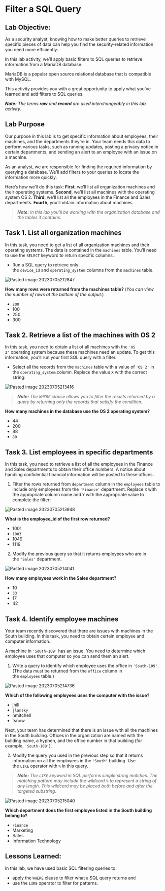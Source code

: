 # Filter a SQL Query

## Lab Objective:

As a security analyst, knowing how to make better queries to retrieve specific pieces of data can help you find the security-related information you need more efficiently.

In this lab activity, we’ll apply basic filters to SQL queries to retrieve information from a MariaDB database.

MariaDB is a popular open source relational database that is compatible with MySQL.

This activity provides you with a great opportunity to apply what you’ve learned and add filters to SQL queries.

_**Note:** The terms **row** and **record** are used interchangeably in this lab activity._

## Lab Purpose

Our purpose in this lab is to get specific information about employees, their machines, and the departments they’re in. Your team needs this data to perform various tasks, such as running updates, posting a privacy notice in certain departments, and sending an alert to an employee with an issue on a machine.

As an analyst, we are responsible for finding the required information by querying a database. We’ll add filters to your queries to locate the information more quickly.

Here’s how we’ll do this task: **First**, we’ll list all organization machines and their operating systems. **Second**, we’ll list all machines with the operating system OS 2. **Third**, we’ll list all the employees in the Finance and Sales departments. **Fourth**, you’ll obtain information about machines.


>_**Note:** In this lab you’ll be working with the organization database and the tables it contains._




## Task 1. List all organization machines

In this task, you need to get a list of all organization machines and their operating systems. The data is contained in the `machines` table. You’ll need to use the `SELECT` keyword to return specific columns.

- Run a SQL query to retrieve only the `device_id` and `operating_system` columns from the `machines` table.

![Pasted image 20230705212847](https://github.com/cosbey/SQL/assets/32424700/092f8ad6-60be-4ae8-8fb1-507ba42b27a5)

**How many rows were returned from the machines table?** (*You can view the number of rows at the bottom of the output*.)

- `200`
- 100
- 250
- 300


## Task 2. Retrieve a list of the machines with OS 2

In this task, you need to obtain a list of all machines with the `'OS 2'` operating system because these machines need an update. To get this information, you’ll run your first SQL query with a filter.

- Select all the records from the `machines` table with a value of `'OS 2'` in the `operating_system` column. Replace the value `X` with the correct string:

![Pasted image 20230705213416](https://github.com/cosbey/SQL/assets/32424700/7962e89a-d947-49ee-af3f-1d411ecb8673)

>_**Note:** The `WHERE` clause allows you to filter the results returned by a query by returning only the records that satisfy the condition._

**How many machines in the database use the OS 2 operating system?**

- 44
- 200
- 88
- `80`

## Task 3. List employees in specific departments

In this task, you need to retrieve a list of all the employees in the Finance and Sales departments to obtain their office numbers. A notice about handling confidential financial information will be posted to these offices.

1. Filter the rows returned from `department` column in the `employees` table to include only employees from the `'Finance'` department. Replace `X` with the appropriate column name and `Y` with the appropriate value to complete the filter:

![Pasted image 20230705213948](https://github.com/cosbey/SQL/assets/32424700/5333b049-f28d-4a18-8c6e-fbdcb7036deb)

**What is the employee_id of the first row returned?**

- 1001
- `1003`
- 1049
- 1119

2. Modify the previous query so that it returns employees who are in the `'Sales'` department.

![Pasted image 20230705214041](https://github.com/cosbey/SQL/assets/32424700/b27af36b-ed03-455c-b30d-c67b324894fa)

**How many employees work in the Sales department?**

- 10
- `33`
- 17
- 42

## Task 4. Identify employee machines

Your team recently discovered that there are issues with machines in the South building. In this task, you need to obtain certain employee and computer information.

A machine in `'South-109'` has an issue. You need to determine which employee uses that computer so you can send them an alert.

1. Write a query to identify which employee uses the office in `'South-109'`. (The data must be returned from the `office` column in the `employees` table.)

![Pasted image 20230705214736](https://github.com/cosbey/SQL/assets/32424700/2d2547c0-158f-4071-bc2a-0d26d8928692)

**Which of the following employees uses the computer with the issue?**

- jhill
- `jlansky`
- nmitchell
- tsnow


Next, your team has determined that there is an issue with all the machines in the South building. Offices in the organization are named with the building name, a hyphen, and the office number in that building (for example, `'South-109'`).

2. Modify the query you used in the previous step so that it returns information on all the employees in the `'South'` building. Use the `LIKE` operator with `%` in this query.

>_**Note:** The `LIKE` keyword in SQL performs simple string matches. The matching pattern may include the wildcard `%` to represent a string of any length. This wildcard may be placed both before and after the targeted substring._

![Pasted image 20230705215040](https://github.com/cosbey/SQL/assets/32424700/a5ce3cea-d086-4dca-8f37-38f9c69cb3c9)

**Which department does the first employee listed in the South building belong to?**

- `Finance`
- Marketing
- Sales
- Information Technology



## Lessons Learned:


In this lab, we have used basic SQL filtering queries to:

- apply the `WHERE` clause to filter what a SQL query returns and
- use the `LIKE` operator to filter for patterns.









